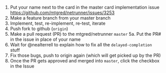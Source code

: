 1. Put your name next to the card in the master card implementation issue https://github.com/mtgred/netrunner/issues/3253
2. Make a feature branch from your master branch
3. Implement, test, re-implement, re-test, iterate
4. Push fork to github (`origin`)
5. Make a pull request (PR) to the mtgred/netrunner `master`
5a. Put the PR# in the issue in place of your name
6. Wait for @nealterrell to explain how to fix all the `delayed-completion` stuff
7. Fix those bugs, push to origin again (which will get picked up by the PR)
8. Once the PR gets approved and merged into `master`, click the checkbox in the Issue